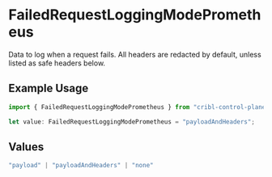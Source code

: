 # FailedRequestLoggingModePrometheus

Data to log when a request fails. All headers are redacted by default, unless listed as safe headers below.

## Example Usage

```typescript
import { FailedRequestLoggingModePrometheus } from "cribl-control-plane/models/operations";

let value: FailedRequestLoggingModePrometheus = "payloadAndHeaders";
```

## Values

```typescript
"payload" | "payloadAndHeaders" | "none"
```